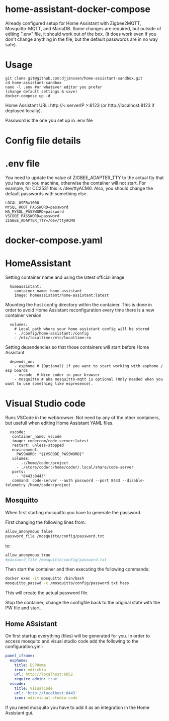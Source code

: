 # home-assistant-docker-compose

Already configured setup for Home Assistant with Zigbee2MQTT, Mosquitto-MQTT, and MariaDB.
Some changes are required, but outside of editing ".env" file, it should work out of the box. (it does work even if you don't change anything in the file, but the default passwords are in no way safe).

# Usage

    git clone git@github.com:djjanssen/home-assistant-sandbox.git
    cd home-assistant-sandbox
    nano -l .env #or whatever editor you prefer
    (change default settings & save)
    docker-compose up -d
    
    
Home Assistant URL: http://< serverIP >:8123 (or http://localhost:8123 if deployed locally).

Password is the one you set up in .env file

# Config file details

# .env file
You need to update the value of ZIGBEE_ADAPTER_TTY to the actual tty that you have on you machine, otherwise the container will not start. For example, for CC2531 this is /dev/ttyACM0.
Also, you should change the default passwords with something else.
    
    LOCAL_USER=1000
    MYSQL_ROOT_PASSWORD=password
    HA_MYSQL_PASSWORD=password
    VSCODE_PASSWORD=password
    ZIGBEE_ADAPTER_TTY=/dev/ttyACM0
    
    

    
# docker-compose.yaml

  # HomeAssistant
  Setting container name and using the latest official image
  
      homeassistant:
        container_name: home-assistant
        image: homeassistant/home-assistant:latest
  
  Mounting the host config directory within the container.
  This is done in order to avoid Home Assistant reconfiguration every time there is a new container version
  
      volumes:
        # Local path where your home assistant config will be stored
        - ./config/home-assistant:/config
        - /etc/localtime:/etc/localtime:ro
  
  Setting dependencies so that those containers will start before Home Assistant
  
      depends_on:
        - esphome # (Optional) if you want to start working with esphome / esp boards
        - vscode  # Nice coder in your browser
        - mosquitto # aka mosquitto-mqtt is optional (Only needed when you want to use something like espresence).


  
# Visual Studio code
Runs VSCode in the webbrowser. Not need by any of the other containers, but usefull when editing Home Assistant YAML files.

      vscode:
       container_name: vscode
       image: codercom/code-server:latest
       restart: unless-stopped
       environment:
         PASSWORD: "${VSCODE_PASSWORD}"
       volumes:
         - .:/home/coder/project
         - ./store/coder:/home/coder/.local/share/code-server
       ports:
         - "8443:8443"
       command: code-server --auth password --port 8443 --disable-telemetry /home/coder/project


## Mosquitto
When first starting mosquitto you have to generate the password.

First changing the following lines from:
```bash
allow_anonymous false
password_file /mosquitto/config/password.txt
```
to:
```bash
allow_anonymous true
#password_file /mosquitto/config/password.txt
```

Then start the container and then executing the following commands:
```bash
docker exec -it mosquitto /bin/bash
mosquitto_passwd -c /mosquitto/config/password.txt hass
```
This will create the actual password file. 

Stop the container, change the configfile back to the original state with the PW file and start.


## Home ASsistant
On first startup everything (files) will be generated for you. In order to access mosquito and visual studio code add the following to the configuration.yml:

```yml
panel_iframe:
  esphome:
    title: ESPHome
    icon: mdi:chip
    url: http://localhost:6052
    require_admin: true
  vscode:
    title: VisualCode
    url: 'http://localhost:8443'
    icon: mdi:visual-studio-code
```    

If you need mosquito you have to add it as an integration in the Home Assistant gui.

